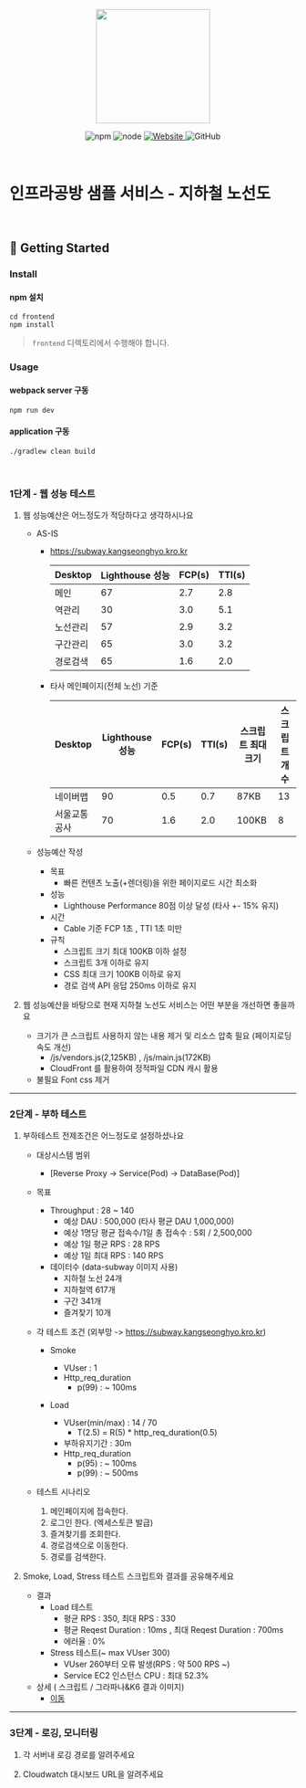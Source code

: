 <p align="center">
    <img width="200px;" src="https://raw.githubusercontent.com/woowacourse/atdd-subway-admin-frontend/master/images/main_logo.png"/>
</p>
<p align="center">
  <img alt="npm" src="https://img.shields.io/badge/npm-%3E%3D%205.5.0-blue">
  <img alt="node" src="https://img.shields.io/badge/node-%3E%3D%209.3.0-blue">
  <a href="https://edu.nextstep.camp/c/R89PYi5H" alt="nextstep atdd">
    <img alt="Website" src="https://img.shields.io/website?url=https%3A%2F%2Fedu.nextstep.camp%2Fc%2FR89PYi5H">
  </a>
  <img alt="GitHub" src="https://img.shields.io/github/license/next-step/atdd-subway-service">
</p>

<br>

# 인프라공방 샘플 서비스 - 지하철 노선도

<br>

## 🚀 Getting Started

### Install
#### npm 설치
```
cd frontend
npm install
```
> `frontend` 디렉토리에서 수행해야 합니다.

### Usage
#### webpack server 구동
```
npm run dev
```
#### application 구동
```
./gradlew clean build
```
<br>


### 1단계 - 웹 성능 테스트
1. 웹 성능예산은 어느정도가 적당하다고 생각하시나요
     
     * AS-IS
     
       * https://subway.kangseonghyo.kro.kr 
       
           | Desktop  | Lighthouse 성능    | FCP(s) | TTI(s) |
           | :------- | ------------------| ---------- | ----------- |
           | 메인     | 67                 | 2.7        | 2.8         |
           | 역관리   | 30                 | 3.0        | 5.1         |
           | 노선관리 | 57                  | 2.9        | 3.2         |
           | 구간관리 | 65                  | 3.0        | 3.2         |
           | 경로검색 | 65                  | 1.6        | 2.0         | 
    
       * 타사 메인페이지(전체 노선) 기준 
         
           | Desktop  | Lighthouse 성능    | FCP(s) | TTI(s) | 스크립트 최대 크기 | 스크립트 개수 |
           | :-------   | ----------------| ----------  | ----------- | ------------    | ----------  |
           | 네이버맵    | 90               | 0.5        | 0.7         | 87KB            | 13          |  
           | 서울교통공사 | 70               | 1.6        | 2.0         | 100KB           | 8           |  
        
     
     * 성능예산 작성 
        - 목표 
            - 빠른 컨텐츠 노출(+렌더링)을 위한 페이지로드 시간 최소화
        - 성능
            - Lighthouse Performance 80점 이상 달성 (타사 +- 15% 유지)
        - 시간
            - Cable 기준 FCP 1초 , TTI 1초 미만
        - 규칙
            - 스크립트 크기 최대 100KB 이하 설정
            - 스크립트 3개 이하로 유지
            - CSS 최대 크기 100KB 이하로 유지
            - 경로 검색 API 응답 250ms 이하로 유지


2. 웹 성능예산을 바탕으로 현재 지하철 노선도 서비스는 어떤 부분을 개선하면 좋을까요

    - 크기가 큰 스크립트 사용하지 않는 내용 제거 및 리소스 압축 필요 (페이지로딩속도 개선)
        - /js/vendors.js(2,125KB) , /js/main.js(172KB)
        - CloudFront 를 활용하여 정적파일 CDN 캐시 활용
    - 불필요 Font css 제거 

---

### 2단계 - 부하 테스트 
1. 부하테스트 전제조건은 어느정도로 설정하셨나요 
    * 대상시스템 범위
         - [Reverse Proxy -> Service(Pod) -> DataBase(Pod)]
    
    * 목표
        - Throughput : 28 ~ 140
          - 예상 DAU : 500,000 (타사 평균 DAU 1,000,000)
          - 예상 1명당 평균 접속수/1일 총 접속수 : 5회 / 2,500,000
          - 예상 1일 평균 RPS : 28 RPS  
          - 예상 1일 최대 RPS : 140 RPS
        - 데이터수 (data-subway 이미지 사용) 
          - 지하철 노선 24개
          - 지하철역 617개
          - 구간 341개
          - 즐겨찾기 10개
    
    * 각 테스트 조건 (외부망 -> https://subway.kangseonghyo.kro.kr)
        - Smoke
          - VUser : 1
          - Http_req_duration
             - p(99) : ~ 100ms 
            
        - Load
          - VUser(min/max) : 14 / 70
             - T(2.5) = R(5) * http_req_duration(0.5)  
          - 부하유지기간 : 30m
          - Http_req_duration
            - p(95) : ~ 100ms   
            - p(99) : ~ 500ms   
    
    * 테스트 시나리오
        1. 메인페이지에 접속한다.
        2. 로그인 한다. (엑세스토큰 발급)
        3. 즐겨찾기를 조회한다.
        4. 경로검색으로 이동한다.
        5. 경로를 검색한다.

2. Smoke, Load, Stress 테스트 스크립트와 결과를 공유해주세요
    * 결과
        - Load 테스트 
            - 평균 RPS : 350, 최대 RPS : 330
            - 평균 Reqest Duration : 10ms , 최대 Reqest Duration : 700ms 
            - 에러율 : 0%
        - Stress 테스트(~ max VUser 300)  
            - VUser 260부터 오류 발생(RPS : 약 500 RPS ~)
            - Service EC2 인스턴스 CPU : 최대 52.3%
    * 상세 ( 스크립트 / 그라파나&K6 결과 이미지) 
        - [이동](/result)


---

### 3단계 - 로깅, 모니터링
1. 각 서버내 로깅 경로를 알려주세요

2. Cloudwatch 대시보드 URL을 알려주세요
